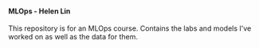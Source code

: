 #### MLOps - Helen Lin

This repository is for an MLOps course. Contains the labs and models I've worked on as well as the data for them.